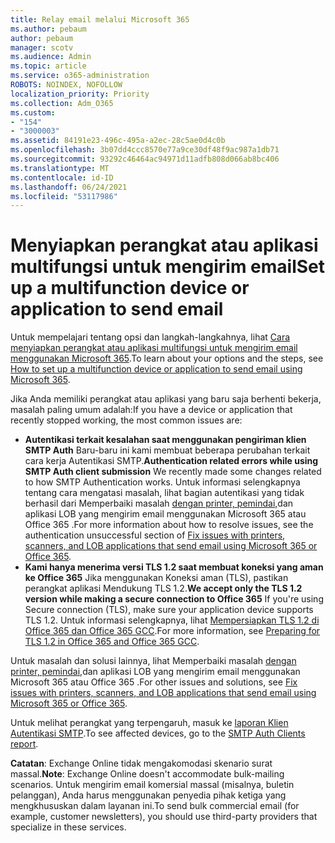 ```yaml
---
title: Relay email melalui Microsoft 365
ms.author: pebaum
author: pebaum
manager: scotv
ms.audience: Admin
ms.topic: article
ms.service: o365-administration
ROBOTS: NOINDEX, NOFOLLOW
localization_priority: Priority
ms.collection: Adm_O365
ms.custom:
- "154"
- "3000003"
ms.assetid: 84191e23-496c-495a-a2ec-28c5ae0d4c0b
ms.openlocfilehash: 3b07dd4ccc8570e77a9ce30df48f9ac987a1db71
ms.sourcegitcommit: 93292c46464ac94971d11adfb808d066ab8bc406
ms.translationtype: MT
ms.contentlocale: id-ID
ms.lasthandoff: 06/24/2021
ms.locfileid: "53117986"
---
```

# <a name="set-up-a-multifunction-device-or-application-to-send-email"></a><span data-ttu-id="0a4be-102">Menyiapkan perangkat atau aplikasi multifungsi untuk mengirim email</span><span class="sxs-lookup"><span data-stu-id="0a4be-102">Set up a multifunction device or application to send email</span></span>

<span data-ttu-id="0a4be-103">Untuk mempelajari tentang opsi dan langkah-langkahnya, lihat [Cara menyiapkan perangkat atau aplikasi multifungsi untuk mengirim email menggunakan Microsoft 365](/Exchange/mail-flow-best-practices/how-to-set-up-a-multifunction-device-or-application-to-send-email-using-microsoft-365-or-office-365).</span><span class="sxs-lookup"><span data-stu-id="0a4be-103">To learn about your options and the steps, see [How to set up a multifunction device or application to send email using Microsoft 365](/Exchange/mail-flow-best-practices/how-to-set-up-a-multifunction-device-or-application-to-send-email-using-microsoft-365-or-office-365).</span></span>
  
<span data-ttu-id="0a4be-104">Jika Anda memiliki perangkat atau aplikasi yang baru saja berhenti bekerja, masalah paling umum adalah:</span><span class="sxs-lookup"><span data-stu-id="0a4be-104">If you have a device or application that recently stopped working, the most common issues are:</span></span>

- <span data-ttu-id="0a4be-105">**Autentikasi terkait kesalahan saat menggunakan pengiriman klien SMTP Auth** Baru-baru ini kami membuat beberapa perubahan terkait cara kerja Autentikasi SMTP.</span><span class="sxs-lookup"><span data-stu-id="0a4be-105">**Authentication related errors while using SMTP Auth client submission** We recently made some changes related to how SMTP Authentication works.</span></span> <span data-ttu-id="0a4be-106">Untuk informasi selengkapnya tentang cara mengatasi masalah, lihat bagian autentikasi yang tidak berhasil dari Memperbaiki masalah [dengan printer, pemindai,](/Exchange/mail-flow-best-practices/fix-issues-with-printers-scanners-and-lob-applications-that-send-email-using-off#error-authentication-unsuccessful)dan aplikasi LOB yang mengirim email menggunakan Microsoft 365 atau Office 365 .</span><span class="sxs-lookup"><span data-stu-id="0a4be-106">For more information about how to resolve issues, see the authentication unsuccessful section of [Fix issues with printers, scanners, and LOB applications that send email using Microsoft 365 or Office 365](/Exchange/mail-flow-best-practices/fix-issues-with-printers-scanners-and-lob-applications-that-send-email-using-off#error-authentication-unsuccessful).</span></span>
- <span data-ttu-id="0a4be-107">**Kami hanya menerima versi TLS 1.2 saat membuat koneksi yang aman ke Office 365** Jika menggunakan Koneksi aman (TLS), pastikan perangkat aplikasi Mendukung TLS 1.2.</span><span class="sxs-lookup"><span data-stu-id="0a4be-107">**We accept only the TLS 1.2 version while making a secure connection to Office 365** If you're using Secure connection (TLS), make sure your application device supports TLS 1.2.</span></span> <span data-ttu-id="0a4be-108">Untuk informasi selengkapnya, lihat [Mempersiapkan TLS 1.2 di Office 365 dan Office 365 GCC](/microsoft-365/compliance/prepare-tls-1.2-in-office-365).</span><span class="sxs-lookup"><span data-stu-id="0a4be-108">For more information, see [Preparing for TLS 1.2 in Office 365 and Office 365 GCC](/microsoft-365/compliance/prepare-tls-1.2-in-office-365).</span></span>
 
<span data-ttu-id="0a4be-109">Untuk masalah dan solusi lainnya, lihat Memperbaiki masalah [dengan printer, pemindai,](/Exchange/mail-flow-best-practices/fix-issues-with-printers-scanners-and-lob-applications-that-send-email-using-off)dan aplikasi LOB yang mengirim email menggunakan Microsoft 365 atau Office 365 .</span><span class="sxs-lookup"><span data-stu-id="0a4be-109">For other issues and solutions, see [Fix issues with printers, scanners, and LOB applications that send email using Microsoft 365 or Office 365](/Exchange/mail-flow-best-practices/fix-issues-with-printers-scanners-and-lob-applications-that-send-email-using-off).</span></span>

<span data-ttu-id="0a4be-110">Untuk melihat perangkat yang terpengaruh, masuk ke [laporan Klien Autentikasi SMTP](https://protection.office.com/mailflow/dashboard).</span><span class="sxs-lookup"><span data-stu-id="0a4be-110">To see affected devices, go to the [SMTP Auth Clients report](https://protection.office.com/mailflow/dashboard).</span></span>

<span data-ttu-id="0a4be-111">**Catatan**: Exchange Online tidak mengakomodasi skenario surat massal.</span><span class="sxs-lookup"><span data-stu-id="0a4be-111">**Note**: Exchange Online doesn't accommodate bulk-mailing scenarios.</span></span> <span data-ttu-id="0a4be-112">Untuk mengirim email komersial massal (misalnya, buletin pelanggan), Anda harus menggunakan penyedia pihak ketiga yang mengkhususkan dalam layanan ini.</span><span class="sxs-lookup"><span data-stu-id="0a4be-112">To send bulk commercial email (for example, customer newsletters), you should use third-party providers that specialize in these services.</span></span>
